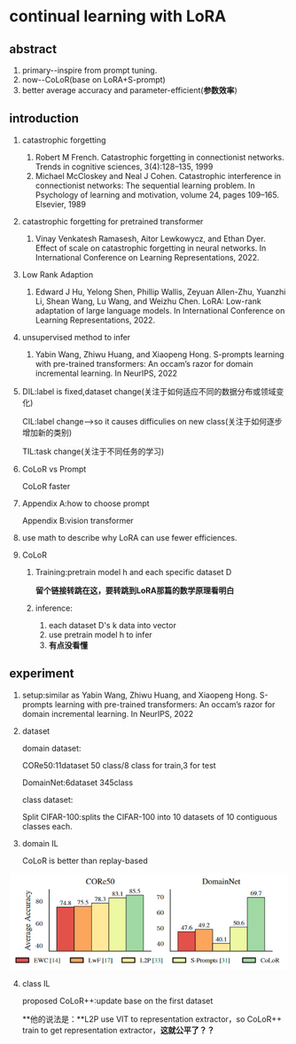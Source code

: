# continual learning with LoRA

## abstract

1. primary--inspire from prompt tuning.
2. now--CoLoR(base on LoRA+S-prompt)
3. better average accuracy and parameter-efficient(**参数效率**) 

## introduction

1. catastrophic forgetting

   1. Robert M French. Catastrophic forgetting in connectionist networks. Trends in cognitive sciences, 3(4):128–135, 1999
   2. Michael McCloskey and Neal J Cohen. Catastrophic interference in connectionist networks: The sequential learning problem. In Psychology of learning and motivation, volume 24, pages 109–165. Elsevier, 1989

2. catastrophic forgetting for pretrained transformer

   1. Vinay Venkatesh Ramasesh, Aitor Lewkowycz, and Ethan Dyer. Effect of scale on catastrophic forgetting in neural networks. In International Conference on Learning Representations, 2022.

3. Low Rank Adaption

   1. Edward J Hu, Yelong Shen, Phillip Wallis, Zeyuan Allen-Zhu, Yuanzhi Li, Shean Wang, Lu Wang, and Weizhu Chen. LoRA: Low-rank adaptation of large language models. In International Conference on Learning Representations, 2022.

4. unsupervised method to infer

   1. Yabin Wang, Zhiwu Huang, and Xiaopeng Hong. S-prompts learning with pre-trained transformers: An occam’s razor for domain incremental learning. In NeurIPS, 2022

5. DIL:label is fixed,dataset change(关注于如何适应不同的数据分布或领域变化)

   CIL:label change-->so it causes difficulies on new class(关注于如何逐步增加新的类别)

   TIL:task change(关注于不同任务的学习)

6. CoLoR vs Prompt

   CoLoR faster

7. Appendix A:how to choose prompt

   Appendix B:vision transformer

8. use math to describe why LoRA can use fewer efficiences.

9. CoLoR

   1. Training:pretrain model h and each specific dataset D

      **留个链接转跳在这，要转跳到LoRA那篇的数学原理看明白**

   2. inference:

      1. each dataset D's k data into vector
      2. use pretrain model h to infer 
      3. **有点没看懂**

## experiment

1. setup:similar as Yabin Wang, Zhiwu Huang, and Xiaopeng Hong. S-prompts learning with pre-trained transformers: An occam’s razor for domain incremental learning. In NeurIPS, 2022

2. dataset

   domain dataset:

   CORe50:11dataset 50 class/8 class for train,3 for test

   DomainNet:6dataset 345class

   class dataset:

   Split CIFAR-100:splits the CIFAR-100 into 10 datasets of 10 contiguous classes each.

3. domain IL

   CoLoR is better than replay-based

![image-20240318150125227](CoLoR.assets/image-20240318150125227.png)

4. class IL

   proposed CoLoR++:update base on the first dataset

   **他的说法是：**L2P use VIT to representation extractor，so CoLoR++ train to get representation extractor，**这就公平了？？**

   





















